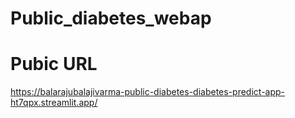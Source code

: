 # Public_diabetes_webap


# Pubic URL

https://balarajubalajivarma-public-diabetes-diabetes-predict-app-ht7qpx.streamlit.app/
